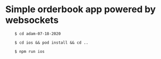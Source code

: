 # Simple orderbook app powered by websockets

        $ cd adam-07-18-2020

        $ cd ios && pod install && cd ..

        $ npm run ios



